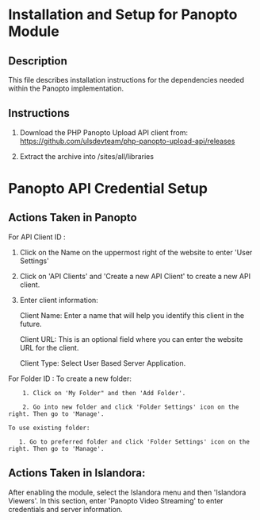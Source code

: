 # Installation and Setup for Panopto Module

## Description
This file describes installation instructions for the dependencies needed within the Panopto implementation.

## Instructions
1. Download the PHP Panopto Upload API client from: https://github.com/ulsdevteam/php-panopto-upload-api/releases

2. Extract the archive into /sites/all/libraries 

# Panopto API Credential Setup

## Actions Taken in Panopto

For API Client ID : 
   
   1. Click on the Name on the uppermost right of the website to enter 'User Settings'
   
   2. Click on 'API Clients' and 'Create a new API Client' to create a new API client.
   
   3. Enter client information:
        
        Client Name: Enter a name that will help you identify this client in the future.
        
        Client URL: This is an optional field where you can enter the website URL for the client.
        
        Client Type: Select User Based Server Application.


For Folder ID : 
    To create a new folder:
        
        1. Click on 'My Folder" and then 'Add Folder'.
        
        2. Go into new folder and click 'Folder Settings' icon on the right. Then go to 'Manage'.
    
    To use existing folder: 
       
       1. Go to preferred folder and click 'Folder Settings' icon on the right. Then go to 'Manage'.

## Actions Taken in Islandora: 
After enabling the module, select the Islandora menu and then 'Islandora Viewers'. In this section, enter 'Panopto Video Streaming' to enter credentials and server information.

